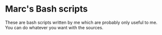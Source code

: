 # Marc's Bash scripts

These are bash scripts written by me which are probably only useful to me.
You can do whatever you want with the sources.
